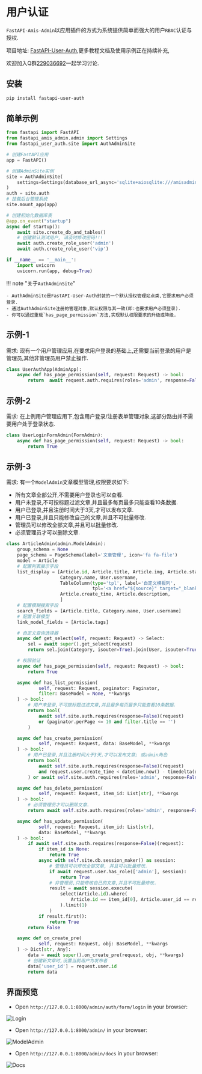 # 用户认证

`FastAPI-Amis-Admin`以应用插件的方式为系统提供简单而强大的用户`RBAC`认证与授权.

项目地址: [FastAPI-User-Auth](https://github.com/amisadmin/fastapi_user_auth),更多教程文档及使用示例正在持续补充,

欢迎加入Q群[229036692](https://jq.qq.com/?_wv=1027&k=U4Dv6x8W)一起学习讨论.

## 安装

```bash
pip install fastapi-user-auth
```

## 简单示例

```python linenums="1" hl_lines="3 9 10 11 14"
from fastapi import FastAPI
from fastapi_amis_admin.admin import Settings
from fastapi_user_auth.site import AuthAdminSite

# 创建FastAPI应用
app = FastAPI()

# 创建AdminSite实例
site = AuthAdminSite(
    settings=Settings(database_url_async='sqlite+aiosqlite:///amisadmin.db')
)
auth = site.auth
# 挂载后台管理系统
site.mount_app(app)

# 创建初始化数据库表
@app.on_event("startup")
async def startup():
    await site.create_db_and_tables()
    # 创建默认测试用户, 请及时修改密码!!!
    await auth.create_role_user('admin')
    await auth.create_role_user('vip')

if __name__ == '__main__':
    import uvicorn
    uvicorn.run(app, debug=True)
```

!!! note "关于`AuthAdminSite`"

	- AuthAdminSite是FastAPI-User-Auth封装的一个默认授权管理站点类,它要求用户必须登录.
	- 通过AuthAdminSite注册的管理对象,默认权限与其一致(即:也要求用户必须登录).
	- 你可以通过重载`has_page_permission`方法,实现默认权限要求的升级或降级.

## 示例-1

需求: 现有一个用户管理应用,在要求用户登录的基础上,还需要当前登录的用户是管理员,其他非管理员用户禁止操作.

```python hl_lines="4"
class UserAuthApp(AdminApp):
    async def has_page_permission(self, request: Request) -> bool:
        return  await request.auth.requires(roles='admin', response=False)(request)
```

## 示例-2

需求: 在上例用户管理应用下,包含用户登录/注册表单管理对象,这部分路由并不需要用户处于登录状态.

```python  hl_lines="3"
class UserLoginFormAdmin(FormAdmin):
    async def has_page_permission(self, request: Request) -> bool:
        return True
```

## 示例-3

需求: 有一个`ModelAdmin`文章模型管理,权限要求如下:

- 所有文章全部公开,不需要用户登录也可以查看.
- 用户未登录,不可按标题过滤文章,并且最多每页最多只能查看10条数据.
- 用户已登录,并且注册时间大于3天,才可以发布文章.
- 用户已登录,并且只能修改自己的文章,并且不可批量修改.
- 管理员可以修改全部文章,并且可以批量修改.
- 必须管理员才可以删除文章.

```python linenums="1" hl_lines="32 33 41 42 49 60 65"
class ArticleAdmin(admin.ModelAdmin):
    group_schema = None
    page_schema = PageSchema(label='文章管理', icon='fa fa-file')
    model = Article
    # 配置列表展示字段
    list_display = [Article.id, Article.title, Article.img, Article.status,
                    Category.name, User.username,
                    TableColumn(type='tpl', label='自定义模板列',
                                tpl='<a href="${source}" target="_blank">ID:${id},Title:${title}</a>'),
                    Article.create_time, Article.description,
                    ]
    # 配置模糊搜索字段
    search_fields = [Article.title, Category.name, User.username]
    # 配置关联模型
    link_model_fields = [Article.tags]

    # 自定义查询选择器
    async def get_select(self, request: Request) -> Select:
        sel = await super().get_select(request)
        return sel.join(Category, isouter=True).join(User, isouter=True)

    # 权限验证
    async def has_page_permission(self, request: Request) -> bool:
        return True

    async def has_list_permission(
            self, request: Request, paginator: Paginator,
            filter: BaseModel = None, **kwargs
    ) -> bool:
        # 用户未登录,不可按标题过滤文章,并且最多每页最多只能查看10条数据.
        return bool(
            await self.site.auth.requires(response=False)(request)
            or (paginator.perPage <= 10 and filter.title == '')
        )

    async def has_create_permission(
            self, request: Request, data: BaseModel, **kwargs
    ) -> bool:
        # 用户已登录,并且注册时间大于3天,才可以发布文章; 或admin角色
        return bool(
            await self.site.auth.requires(response=False)(request)
            and request.user.create_time < datetime.now() - timedelta(days=3)
        ) or await self.site.auth.requires(roles='admin', response=False)(request)

    async def has_delete_permission(
            self, request: Request, item_id: List[str], **kwargs
    ) -> bool:
        # 必须管理员才可以删除文章.
        return await self.site.auth.requires(roles='admin', response=False)(request)

    async def has_update_permission(
            self, request: Request, item_id: List[str], 
        	data: BaseModel, **kwargs
    ) -> bool:
        if await self.site.auth.requires(response=False)(request):
            if item_id is None:
                return True
            async with self.site.db.session_maker() as session:
                # 管理员可以修改全部文章, 并且可以批量修改.
                if await request.user.has_role(['admin'], session):
                    return True
                # 非管理员,只能修改自己的文章,并且不可批量修改.
                result = await session.execute(
                    select(Article.id).where(
                        Article.id == item_id[0], Article.user_id == request.user.id
                    ).limit(1)
                )
            if result.first():
                return True
        return False

    async def on_create_pre(
            self, request: Request, obj: BaseModel, **kwargs
    ) -> Dict[str, Any]:
        data = await super().on_create_pre(request, obj, **kwargs)
        # 创建新文章时,设置当前用户为发布者
        data['user_id'] = request.user.id
        return data
```

## 界面预览

- Open `http://127.0.0.1:8000/admin/auth/form/login` in your browser:

![Login](https://s2.loli.net/2022/03/20/SZy6sjaVlBT8gin.png)

- Open `http://127.0.0.1:8000/admin/` in your browser:

![ModelAdmin](https://s2.loli.net/2022/03/20/ItgFYGUONm1jCz5.png)

- Open `http://127.0.0.1:8000/admin/docs` in your browser:

![Docs](https://s2.loli.net/2022/03/20/1GcCiPdmXayxrbH.png)


